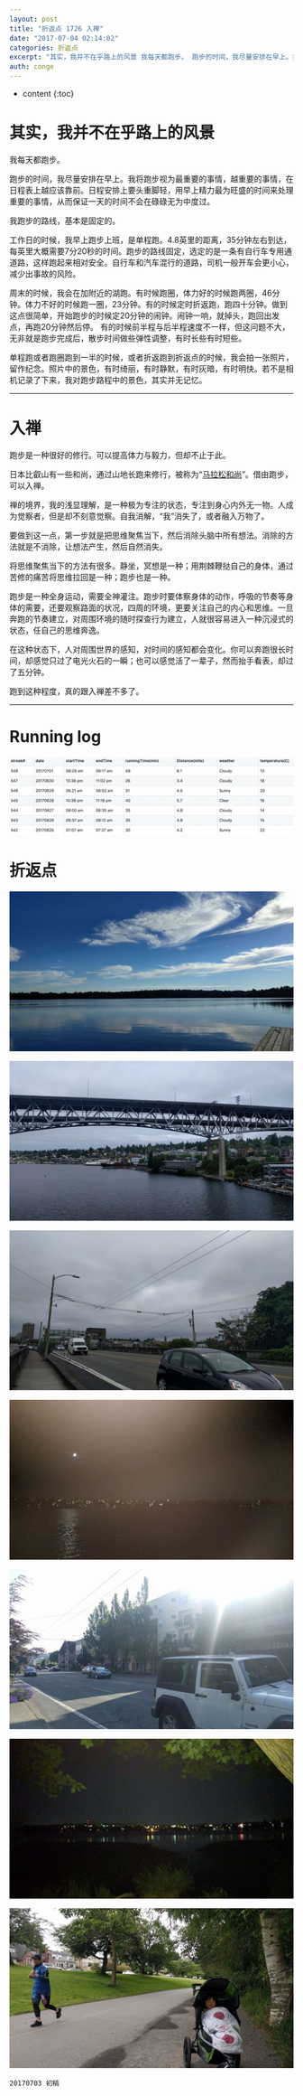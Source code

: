 ```yaml
---
layout: post
title: "折返点 1726 入禅"
date: "2017-07-04 02:14:02"
categories: 折返点
excerpt: "其实，我并不在乎路上的风景 我每天都跑步。 跑步的时间，我尽量安排在早上。我将跑步视为最重要的事情，越重要的事情，在日程表上越应该靠前。日程安排..."
auth: conge
---
```

* content
{:toc}

# 其实，我并不在乎路上的风景

我每天都跑步。

跑步的时间，我尽量安排在早上。我将跑步视为最重要的事情，越重要的事情，在日程表上越应该靠前。日程安排上要头重脚轻，用早上精力最为旺盛的时间来处理重要的事情，从而保证一天的时间不会在碌碌无为中度过。

我跑步的路线，基本是固定的。

工作日的时候，我早上跑步上班，是单程跑。4.8英里的距离，35分钟左右到达，每英里大概需要7分20秒的时间。跑步的路线固定，选定的是一条有自行车专用通道路，这样跑起来相对安全。自行车和汽车混行的道路，司机一般开车会更小心，减少出事故的风险。

周末的时候，我会在加附近的湖跑。有时候跑圈，体力好的时候跑两圈，46分钟。体力不好的时候跑一圈，23分钟。有的时候定时折返跑，跑四十分钟。做到这点很简单，开始跑步的时候定20分钟的闹钟。闹钟一响，就掉头，跑回出发点，再跑20分钟然后停。 有的时候前半程与后半程速度不一样，但这问题不大，无非就是跑步完成后，散步时间做些弹性调整，有时长些有时短些。

单程跑或者跑圈跑到一半的时候，或者折返跑到折返点的时候，我会拍一张照片，留作纪念。照片中的景色，有时绮丽，有时静默，有时灰暗，有时明快。若不是相机记录了下来，我对跑步路程中的景色，其实并无记忆。

----

# 入禅

跑步是一种很好的修行。可以提高体力与毅力，但却不止于此。

日本比叡山有一些和尚，通过山地长跑来修行，被称为“[马拉松和尚](http://blog.sina.com.cn/s/blog_743bfb4b0102wti0.html)”。借由跑步，可以入禅。

禅的境界，我的浅显理解，是一种极为专注的状态，专注到身心内外无一物。人成为觉察者，但是却不刻意觉察。自我消解，“我”消失了，或者融入万物了。

要做到这一点，第一步就是把思维聚焦当下，然后消除头脑中所有想法。消除的方法就是不消除，让想法产生，然后自然消失。

将思维聚焦当下的方法有很多。静坐，冥想是一种；用荆棘鞭挞自己的身体，通过苦修的痛苦将思维拉回是一种；跑步也是一种。

跑步是一种全身运动，需要全神灌注。跑步时要体察身体的动作，呼吸的节奏等身体的需要，还要观察路面的状况，四周的环境，更要关注自己的内心和思维。一旦奔跑的节奏建立，对周围环境的随时探查行为建立，人就很容易进入一种沉浸式的状态，任自己的思维奔逸。

在这种状态下，人对周围世界的感知，对时间的感知都会变化。你可以奔跑很长时间，却感觉只过了电光火石的一瞬；也可以感觉活了一辈子，然而抬手看表，却过了五分钟。

跑到这种程度，真的跟入禅差不多了。

----

# Running log

![Running log week 26, 2017](/assets/images/折返点/118382-713484e202dfe746.png)

# 折返点

![20170625.jpg](/assets/images/折返点/118382-65205f4d3df63e0e.jpg)

![20170626.jpg](/assets/images/折返点/118382-698b2ca3cad24861.jpg)

![20170627.jpg](/assets/images/折返点/118382-47b21674e5926939.jpg)

![20170628.jpg](/assets/images/折返点/118382-ce8ef05562d24ddf.jpg)

![20170629.jpg](/assets/images/折返点/118382-d9eb3dcdcffdafe8.jpg)

![20170630.jpg](/assets/images/折返点/118382-e876394369b2e645.jpg)

![20170701.jpg](/assets/images/折返点/118382-7ae1d7b5d0f72fd6.jpg)

```
20170703 初稿
```
